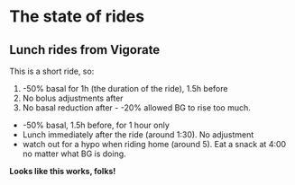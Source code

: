 # The state of rides

## Lunch rides from Vigorate

This is a short ride, so:

1. -50% basal for 1h (the duration of the ride), 1.5h before
2. No bolus adjustments after
3. No basal reduction after - -20% allowed BG to rise too much.

- -50% basal, 1.5h before, for 1 hour only
- Lunch immediately after the ride (around 1:30). No adjustment
- watch out for a hypo when riding home (around 5). Eat a snack at 4:00 no matter what BG is doing.

**Looks like this works, folks!**